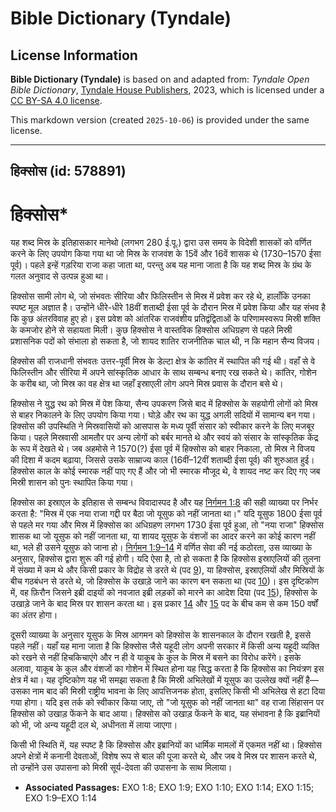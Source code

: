 # Bible Dictionary (Tyndale)

## License Information

**Bible Dictionary (Tyndale)** is based on and adapted from: _Tyndale Open Bible Dictionary_, [Tyndale House Publishers](https://tyndaleopenresources.com/), 2023, which is licensed under a [CC BY-SA 4.0 license](https://creativecommons.org/licenses/by-sa/4.0/legalcode.en).

This markdown version (created `2025-10-06`) is provided under the same license.



--------------------------------

## हिक्सोस (id: 578891)

हिक्सोस\*
=========

यह शब्द मिस्र के इतिहासकार मानेथो (लगभग 280 ई.पू.) द्वारा उस समय के विदेशी शासकों को वर्णित करने के लिए उपयोग किया गया था जो मिस्र के राजवंश के 15वें और 16वें शासक थे (1730–1570 ईसा पूर्व)। पहले इन्हें गड़रिया राजा कहा जाता था, परन्तु अब यह माना जाता है कि यह शब्द मिस्र के ग्रंथ के गलत अनुवाद से उत्पन्न हुआ था।

हिक्सोस सामी लोग थे, जो संभवतः सीरिया और फिलिस्तीन से मिस्र में प्रवेश कर रहे थे, हालाँकि उनका स्पष्ट मूल अज्ञात है। उन्होंने धीरे\-धीरे 18वीं शताब्दी ईसा पूर्व के दौरान मिस्र में प्रवेश किया और यह संभव है कि कुछ अंतरविवाह हुए हो। इस प्रवेश को आंतरिक राजवंशीय प्रतिद्वंद्विताओं के परिणामस्वरूप मिस्री शक्ति के कमजोर होने से सहायता मिली। कुछ हिक्सोस ने वास्तविक हिक्सोस अधिग्रहण से पहले मिस्री प्रशासनिक पदों को संभाला हो सकता है, जो शायद शातिर राजनीतिक चाल थी, न कि महान सैन्य विजय।

हिक्सोस की राजधानी संभवतः उत्तर\-पूर्वी मिस्र के डेल्टा क्षेत्र के कांतिर में स्थापित की गई थी। वहाँ से वे फिलिस्तीन और सीरिया में अपने सांस्कृतिक आधार के साथ सम्बन्ध बनाए रख सकते थे। कांतिर, गोशेन के करीब था, जो मिस्र का वह क्षेत्र था जहाँ इस्राएली लोग अपने मिस्र प्रवास के दौरान बसे थे।

हिक्सोस ने युद्ध रथ को मिस्र में पेश किया, सैन्य उपकरण जिसे बाद में हिक्सोस के सहयोगी लोगों को मिस्र से बाहर निकालने के लिए उपयोग किया गया। घोड़े और रथ का युद्ध अगली सदियों में सामान्य बन गया। हिक्सोस की उपस्थिति ने मिस्रवासियों को आसपास के मध्य पूर्वी संसार को स्वीकार करने के लिए मजबूर किया। पहले मिस्रवासी आमतौर पर अन्य लोगों को बर्बर मानते थे और स्वयं को संसार के सांस्कृतिक केंद्र के रूप में देखते थे। जब अहमोसे ने 1570(?) ईसा पूर्व में हिक्सोस को बाहर निकाला, तो मिस्र ने विजय की दिशा में कदम बढ़ाया, जिससे उसके साम्राज्य काल (16वीं–12वीं शताब्दी ईसा पूर्व) की शुरुआत हुई। हिक्सोस काल के कोई स्मारक नहीं पाए गए हैं और जो भी स्मारक मौजूद थे, वे शायद नष्ट कर दिए गए जब मिस्री शासन को पुनः स्थापित किया गया।

हिक्सोस का इस्राएल के इतिहास से सम्बन्ध विवादास्पद है और यह [निर्गमन 1:8](https://ref.ly/Exod1:8) की सही व्याख्या पर निर्भर करता है: "मिस्र में एक नया राजा गद्दी पर बैठा जो यूसुफ को नहीं जानता था।" यदि यूसुफ 1800 ईसा पूर्व से पहले मर गया और मिस्र में हिक्सोस का अधिग्रहण लगभग 1730 ईसा पूर्व हुआ, तो "नया राजा" हिक्सोस शासक था जो यूसुफ को नहीं जानता था, या शायद यूसुफ के वंशजों का आदर करने का कोई कारण नहीं था, भले ही उसने यूसुफ को जाना हो। [निर्गमन 1:9–14](https://ref.ly/Exod1:9-Exod1:14) में वर्णित सेवा की नई कठोरता, उस व्याख्या के अनुसार, हिक्सोस द्वारा शुरू की गई होगी। यदि ऐसा है, तो हो सकता है कि हिक्सोस इस्राएलियों की तुलना में संख्या में कम थे और किसी प्रकार के विद्रोह से डरते थे (पद [9](https://ref.ly/Exod1:9)), या हिक्सोस, इस्राएलियों और मिस्रियों के बीच गठबंधन से डरते थे, जो हिक्सोस के उखाड़े जाने का कारण बन सकता था (पद [10](https://ref.ly/Exod1:10))। इस दृष्टिकोण में, वह फ़िरौन जिसने इब्री दाइयों को नवजात इब्री लड़कों को मारने का आदेश दिया (पद [15](https://ref.ly/Exod1:15)), हिक्सोस के उखाड़े जाने के बाद मिस्र पर शासन करता था। इस प्रकार [14](https://ref.ly/Exod1:14) और [15](https://ref.ly/Exod1:15) पद के बीच कम से कम 150 वर्षों का अंतर होगा।

दूसरी व्याख्या के अनुसार यूसुफ के मिस्र आगमन को हिक्सोस के शासनकाल के दौरान रखती है, इससे पहले नहीं। यहाँ यह माना जाता है कि हिक्सोस जैसे यहूदी लोग अपनी सरकार में किसी अन्य यहूदी व्यक्ति को रखने से नहीं हिचकिचाएंगे और न ही वे याकूब के कुल के मिस्र में बसने का विरोध करेंगे। इसके अलावा, याकूब के कुल और वंशजों का गोशेन में स्थित होना यह सिद्ध करता है कि हिक्सोस का नियंत्रण इस क्षेत्र में था। यह दृष्टिकोण यह भी समझा सकता है कि मिस्री अभिलेखों में यूसुफ का उल्लेख क्यों नहीं है—उसका नाम बाद की मिस्री राष्ट्रीय भावना के लिए आपत्तिजनक होता, इसलिए किसी भी अभिलेख से हटा दिया गया होगा। यदि इस तर्क को स्वीकार किया जाए, तो "जो यूसुफ को नहीं जानता था" वह राजा सिंहासन पर हिक्सोस को उखाड़ फेंकने के बाद आया। हिक्सोस को उखाड़ फेंकने के बाद, यह संभावना है कि इब्रानियों को भी, जो अन्य यहूदी दल थे, अधीनता में लाया जाएगा।

किसी भी स्थिति में, यह स्पष्ट है कि हिक्सोस और इब्रानियों का धार्मिक मामलों में एकमत नहीं था। हिक्सोस अपने क्षेत्रों में कनानी देवताओं, विशेष रूप से बाल की पूजा करते थे, और जब वे मिस्र पर शासन करते थे, तो उन्होंने उस उपासना को मिस्री सूर्य\-देवता की उपासना के साथ मिलाया।

* **Associated Passages:** EXO 1:8; EXO 1:9; EXO 1:10; EXO 1:14; EXO 1:15; EXO 1:9–EXO 1:14


